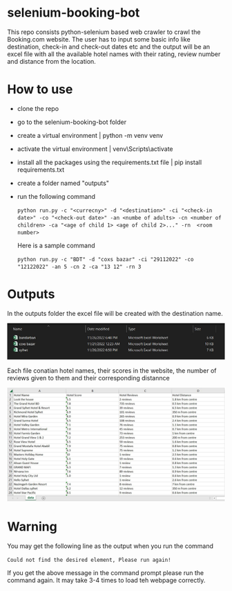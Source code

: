 # selenium-booking-bot
This repo consists python-selenium based web crawler to crawl the Booking.com website. The user has to input some basic info like destination, check-in and check-out dates etc and the output will be an excel file with all the available hotel names with their rating, review number and distance from the location.

# How to use

- clone the repo
- go to the selenium-booking-bot folder
- create a virtual environment | python -m venv venv
- activate the virtual environment | venv\Scripts\activate
- install all the packages using the requirements.txt file | pip install requirements.txt
- create a folder named "outputs"
- run the following command

  `python run.py -c "<currecny>" -d "<destination>" -ci "<check-in date>" -co "<check-out date>" -an <numbe of adults> -cn <number of children> -ca "<age of child 1> <age of child 2>..." -rn  <room number>`

  Here is a sample command

  `python run.py -c "BDT" -d "coxs bazar" -ci "29112022" -co "12122022" -an 5 -cn 2 -ca "13 12" -rn 3`
  
# Outputs
  
In the outputs folder the excel file will be created with the destination name.

<img src="https://github.com/pythonboy178/selenium-booking-bot/blob/master/images/image_1.JPG">

Each file conatian hotel names, their scores in the website, the number of reviews given to them and their corresponding distannce

 <img src="https://github.com/pythonboy178/selenium-booking-bot/blob/master/images/image_2.JPG" width=800>
 
# Warning

You may get the following line as the output when you run the command

`Could not find the desired element, Please run again!`

If you get the above message in the command prompt please run the command again. It may take 3-4 times to load teh webpage correctly.

